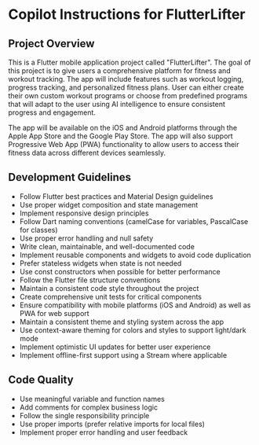 # Copilot Instructions for FlutterLifter

<!-- Use this file to provide workspace-specific custom instructions to Copilot. For more details, visit https://code.visualstudio.com/docs/copilot/copilot-customization#_use-a-githubcopilotinstructionsmd-file -->

## Project Overview
This is a Flutter mobile application project called "FlutterLifter".  The goal of this project is to give users a comprehensive platform for fitness and workout tracking. The app will include features such as workout logging, progress tracking, and personalized fitness plans. User can either create their own custom workout programs or choose from predefined programs that will adapt to the user using AI intelligence to ensure consistent progress and engagement.

The app will be available on the iOS and Android platforms through the Apple App Store and the Google Play Store. The app will also support Progressive Web App (PWA) functionality to allow users to access their fitness data across different devices seamlessly.

## Development Guidelines
- Follow Flutter best practices and Material Design guidelines
- Use proper widget composition and state management
- Implement responsive design principles
- Follow Dart naming conventions (camelCase for variables, PascalCase for classes)
- Use proper error handling and null safety
- Write clean, maintainable, and well-documented code
- Implement reusable components and widgets to avoid code duplication
- Prefer stateless widgets when state is not needed
- Use const constructors when possible for better performance
- Follow the Flutter file structure conventions
- Maintain a consistent code style throughout the project
- Create comprehensive unit tests for critical components
- Ensure compatibility with mobile platforms (iOS and Android) as well as PWA for web support
- Maintain a consistent theme and styling system across the app
- Use context-aware theming for colors and styles to support light/dark mode
- Implement optimistic UI updates for better user experience
- Implement offline-first support using a Stream where applicable

## Code Quality
- Use meaningful variable and function names
- Add comments for complex business logic
- Follow the single responsibility principle
- Use proper imports (prefer relative imports for local files)
- Implement proper error handling and user feedback
